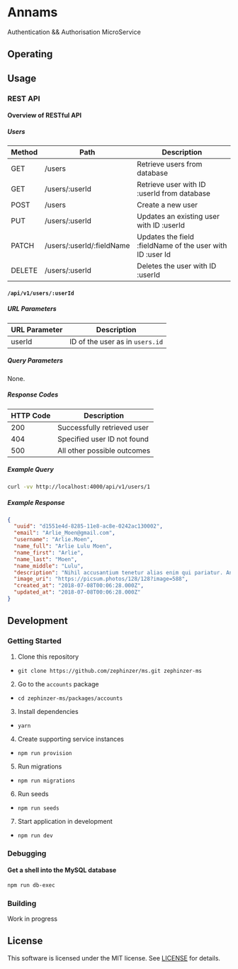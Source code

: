 # Annams
Authentication && Authorisation MicroService

## Operating

## Usage

### REST API

#### Overview of RESTful API

##### Users

| Method | Path | Description |
| --- | --- | ---
| GET | /users | Retrieve users from database |
| GET | /users/:userId | Retrieve user with ID :userId from database |
| POST | /users | Create a new user |
| PUT | /users/:userId | Updates an existing user with ID :userId |
| PATCH | /users/:userId/:fieldName | Updates the field :fieldName of the user with ID :user Id |
| DELETE | /users/:userId | Deletes the user with ID :userId |

#### `/api/v1/users/:userId`
##### URL Parameters
| URL Parameter | Description |
| --- | --- |
| userId | ID of the user as in `users.id` |

##### Query Parameters
None.

##### Response Codes
| HTTP Code | Description |
| --- | --- |
| 200 | Successfully retrieved user |
| 404 | Specified user ID not found |
| 500 | All other possible outcomes |

##### Example Query
```bash
curl -vv http://localhost:4000/api/v1/users/1
```
##### Example Response
```json
{
  "uuid": "d1551e4d-8285-11e8-ac8e-0242ac130002",
  "email": "Arlie_Moen@gmail.com",
  "username": "Arlie.Moen",
  "name_full": "Arlie Lulu Moen",
  "name_first": "Arlie",
  "name_last": "Moen",
  "name_middle": "Lulu",
  "description": "Nihil accusantium tenetur alias enim qui pariatur. Animi voluptas dolores et. Amet nihil aut incidunt. Non et doloremque. Et alias minus est.\n \rRatione amet ipsum natus occaecati aspernatur similique. Aperiam libero debitis explicabo rerum est. Praesentium voluptatem nesciunt et.\n \rFacilis voluptas tenetur est nihil autem illo ratione velit numquam. At voluptatem ab. Nostrum earum ratione. Perferendis soluta et corporis aut corporis quia praesentium architecto dolorem.",
  "image_uri": "https://picsum.photos/128/128?image=588",
  "created_at": "2018-07-08T00:06:28.000Z",
  "updated_at": "2018-07-08T00:06:28.000Z"
}
```

## Development

### Getting Started
1. Clone this repository
  - `git clone https://github.com/zephinzer/ms.git zephinzer-ms`
2. Go to the `accounts` package
  - `cd zephinzer-ms/packages/accounts`
3. Install dependencies
  - `yarn`
4. Create supporting service instances
  - `npm run provision`
5. Run migrations
  - `npm run migrations`
6. Run seeds
  - `npm run seeds`
7. Start application in development
  - `npm run dev`

### Debugging
#### Get a shell into the MySQL database
```sh
npm run db-exec
```

### Building
Work in progress

## License
This software is licensed under the MIT license. See [LICENSE](./LICENSE) for details.